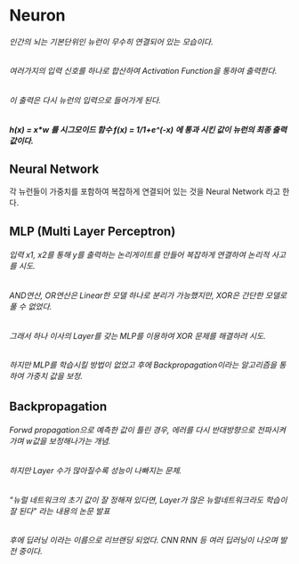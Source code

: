 # Neuron
  ###### 인간의 뇌는 기본단위인 뉴런이 무수히 연결되어 있는 모습이다. 
  ###### 여러가지의 입력 신호를 하나로 합산하여 Activation Function을 통하여 출력한다.
  ###### 이 출력은 다시 뉴런의 입력으로 들어가게 된다.
  #####  h(x) = x*w 를 시그모이드 함수 f(x) = 1/1+e^(-x) 에 통과 시킨 값이 뉴런의 최종 출력값이다.
## Neural Network
  각 뉴런들이 가중치를 포함하여 복잡하게 연결되어 있는 것을 Neural Network 라고 한다. 
## MLP (Multi Layer Perceptron)
  ###### 입력 x1, x2를 통해 y를 출력하는 논리게이트를 만들어 복잡하게 연결하여 논리적 사고를 시도.
  ###### AND연산, OR연산은 Linear한 모델 하나로 분리가 가능했지만, XOR은 간단한 모델로 풀 수 없었다.
  ###### 그래서 하나 이사의 Layer를 갖는 MLP를 이용하여 XOR 문제를 해결하려 시도.
  ###### 하지만 MLP를 학습시킬 방법이 없었고 후에 Backpropagation이라는 알고리즘을 통하여 가중치 값을 보정.
## Backpropagation
  ###### Forwd propagation으로 예측한 값이 틀린 경우, 에러를 다시 반대방향으로 전파시켜가며 w값을 보정해나가는 개념.
  ###### 하지만 Layer 수가 많아질수록 성능이 나빠지는 문제.
  ###### "뉴럴 네트워크의 초기 값이 잘 정해져 있다면, Layer가 많은 뉴럴네트워크라도 학습이 잘 된다" 라는 내용의 논문 발표
  ###### 후에 딥러닝 이라는 이름으로 리브랜딩 되었다. CNN RNN 등 여러 딥러닝이 나오며 발전 중이다.
